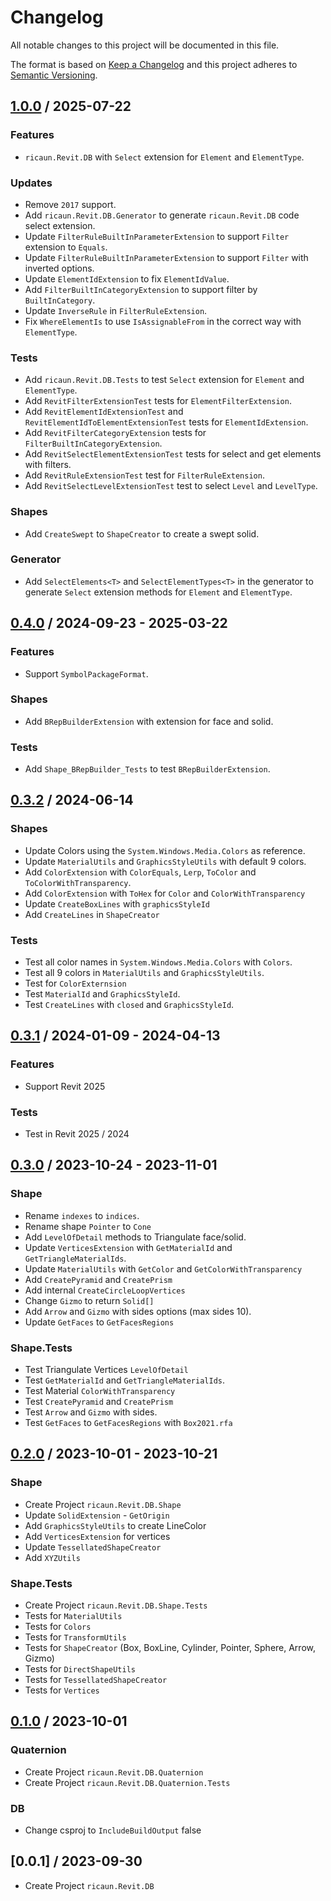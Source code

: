 # Changelog
All notable changes to this project will be documented in this file.

The format is based on [Keep a Changelog](http://keepachangelog.com/en/1.0.0/)
and this project adheres to [Semantic Versioning](http://semver.org/spec/v2.0.0.html).

## [1.0.0] / 2025-07-22
### Features
- `ricaun.Revit.DB` with `Select` extension for `Element` and `ElementType`.
### Updates
- Remove `2017` support.
- Add `ricaun.Revit.DB.Generator` to generate `ricaun.Revit.DB` code select extension.
- Update `FilterRuleBuiltInParameterExtension` to support `Filter` extension to `Equals`.
- Update `FilterRuleBuiltInParameterExtension` to support `Filter` with inverted options.
- Update `ElementIdExtension` to fix `ElementIdValue`.
- Add `FilterBuiltInCategoryExtension` to support filter by `BuiltInCategory`.
- Update `InverseRule` in `FilterRuleExtension`.
- Fix `WhereElementIs` to use `IsAssignableFrom` in the correct way with `ElementType`.
### Tests
- Add `ricaun.Revit.DB.Tests` to test `Select` extension for `Element` and `ElementType`.
- Add `RevitFilterExtensionTest` tests for `ElementFilterExtension`.
- Add `RevitElementIdExtensionTest` and `RevitElementIdToElementExtensionTest` tests for `ElementIdExtension`.
- Add `RevitFilterCategoryExtension` tests for `FilterBuiltInCategoryExtension`.
- Add `RevitSelectElementExtensionTest` tests for select and get elements with filters.
- Add `RevitRuleExtensionTest` test for `FilterRuleExtension`.
- Add `RevitSelectLevelExtensionTest` test to select `Level` and `LevelType`.
### Shapes
- Add `CreateSwept` to `ShapeCreator` to create a swept solid.
### Generator
- Add `SelectElements<T>` and `SelectElementTypes<T>` in the generator to generate `Select` extension methods for `Element` and `ElementType`.

## [0.4.0] / 2024-09-23 - 2025-03-22
### Features
- Support `SymbolPackageFormat`.
### Shapes
- Add `BRepBuilderExtension` with extension for face and solid.
### Tests
- Add `Shape_BRepBuilder_Tests` to test `BRepBuilderExtension`.

## [0.3.2] / 2024-06-14
### Shapes
- Update Colors using the `System.Windows.Media.Colors` as reference.
- Update `MaterialUtils` and `GraphicsStyleUtils` with default 9 colors.
- Add `ColorExtension` with `ColorEquals`, `Lerp`, `ToColor` and `ToColorWithTransparency`.
- Add `ColorExtension` with `ToHex` for `Color` and `ColorWithTransparency`
- Update `CreateBoxLines` with `graphicsStyleId`
- Add `CreateLines` in `ShapeCreator`
### Tests
- Test all color names in `System.Windows.Media.Colors` with `Colors`.
- Test all 9 colors in `MaterialUtils` and `GraphicsStyleUtils`.
- Test for `ColorExternsion`
- Test `MaterialId` and `GraphicsStyleId`.
- Test `CreateLines` with `closed` and `GraphicsStyleId`.

## [0.3.1] / 2024-01-09 - 2024-04-13
### Features
- Support Revit 2025
### Tests
- Test in Revit 2025 / 2024

## [0.3.0] / 2023-10-24 - 2023-11-01
### Shape
- Rename `indexes` to `indices`.
- Rename shape `Pointer` to `Cone`
- Add `LevelOfDetail` methods to Triangulate face/solid.
- Update `VerticesExtension` with `GetMaterialId` and `GetTriangleMaterialIds`.
- Update `MaterialUtils` with `GetColor` and `GetColorWithTransparency`
- Add `CreatePyramid` and `CreatePrism`
- Add internal `CreateCircleLoopVertices`
- Change `Gizmo` to return `Solid[]`
- Add `Arrow` and `Gizmo` with sides options (max sides 10).
- Update `GetFaces` to `GetFacesRegions`
### Shape.Tests
- Test Triangulate Vertices `LevelOfDetail`
- Test `GetMaterialId` and `GetTriangleMaterialIds`.
- Test Material `ColorWithTransparency`
- Test `CreatePyramid` and `CreatePrism`
- Test `Arrow` and `Gizmo` with sides.
- Test `GetFaces` to `GetFacesRegions` with `Box2021.rfa`

## [0.2.0] / 2023-10-01 - 2023-10-21
### Shape
- Create Project `ricaun.Revit.DB.Shape`
- Update `SolidExtension` - `GetOrigin`
- Add `GraphicsStyleUtils` to create LineColor
- Add `VerticesExtension` for vertices
- Update `TessellatedShapeCreator`
- Add `XYZUtils`
### Shape.Tests
- Create Project `ricaun.Revit.DB.Shape.Tests`
- Tests for `MaterialUtils`
- Tests for `Colors`
- Tests for `TransformUtils`
- Tests for `ShapeCreator` (Box, BoxLine, Cylinder, Pointer, Sphere, Arrow, Gizmo)
- Tests for `DirectShapeUtils`
- Tests for `TessellatedShapeCreator`
- Tests for `Vertices`

## [0.1.0] / 2023-10-01
### Quaternion
- Create Project `ricaun.Revit.DB.Quaternion`
- Create Project `ricaun.Revit.DB.Quaternion.Tests`
### DB
- Change csproj to `IncludeBuildOutput` false

## [0.0.1] / 2023-09-30
- Create Project `ricaun.Revit.DB`

[vNext]: ../../compare/0.1.0...HEAD
[1.0.0]: ../../compare/0.4.0...1.0.0
[0.4.0]: ../../compare/0.3.2...0.4.0
[0.3.2]: ../../compare/0.3.1...0.3.2
[0.3.1]: ../../compare/0.3.0...0.3.1
[0.3.0]: ../../compare/0.2.0...0.3.0
[0.2.0]: ../../compare/0.1.0...0.2.0
[0.1.0]: ../../compare/0.1.0